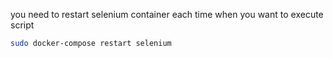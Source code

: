 you need to restart selenium container each time when you want to execute script

```sh
sudo docker-compose restart selenium
```
